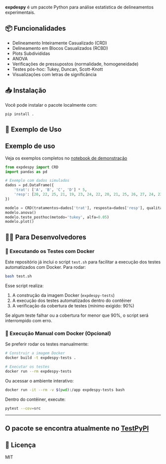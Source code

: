 **expdespy** é um pacote Python para análise estatística de delineamentos experimentais.

## 📦 Funcionalidades

- Delineamento Inteiramente Casualizado (CRD)
- Delineamento em Blocos Casualizados (RCBD)
- Plots Subdivididas
- ANOVA
- Verificações de pressupostos (normalidade, homogeneidade)
- Testes pós-hoc: Tukey, Duncan, Scott-Knott
- Visualizações com letras de significância

## 📥 Instalação

Você pode instalar o pacote localmente com:

```bash
pip install .
```

## 🚀 Exemplo de Uso
## Exemplo de uso

Veja os exemplos completos no [notebook de demonstração](https://github.com/Cristiano2132/expdespy/blob/main/examples/ExpDesPy_Tutorial_English_Complete.ipynb)

```python
from expdespy import CRD
import pandas as pd

# Exemplo com dados simulados
dados = pd.DataFrame({
    'trat': ['A', 'B', 'C', 'D'] * 5,
    'resp': [20, 22, 25, 21, 19, 23, 24, 22, 20, 21, 25, 26, 27, 24, 23, 19, 20, 21, 22, 24]
})

modelo = CRD(tratamentos=dados['trat'], resposta=dados['resp'], qualitativo=True)
modelo.anova()
modelo.teste_posthoc(metodo='tukey', alfa=0.05)
modelo.plot()
```


## 👨‍💻 Para Desenvolvedores

### 🧪 Executando os Testes com Docker

Este repositório já inclui o script `test.sh` para facilitar a execução dos testes automatizados com Docker. Para rodar:

```bash
bash test.sh
```

Esse script realiza:

1. A construção da imagem Docker (`expdespy-tests`)
2. A execução dos testes automatizados dentro do contêiner
3. A verificação da cobertura de testes (mínimo exigido: 90%)

Se algum teste falhar ou a cobertura for menor que 90%, o script será interrompido com erro.

### 🐳 Execução Manual com Docker (Opcional)

Se preferir rodar os testes manualmente:

```bash
# Construir a imagem Docker
docker build -t expdespy-tests .

# Executar os testes
docker run --rm expdespy-tests
```

Ou acessar o ambiente interativo:

```bash
docker run -it --rm -v $(pwd):/app expdespy-tests bash
```

Dentro do contêiner, execute:

```bash
pytest --cov=src
```

---
## O pacote se encontra atualmente no [TestPyPI ](https://test.pypi.org/project/expdespy/)


## 📄 Licença

MIT
